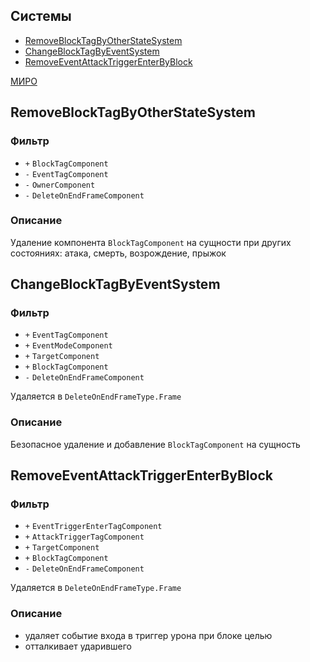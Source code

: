 ## Системы

-   [RemoveBlockTagByOtherStateSystem](#RemoveBlockTagByOtherStateSystem)
-   [ChangeBlockTagByEventSystem](#ChangeBlockTagByEventSystem)
-   [RemoveEventAttackTriggerEnterByBlock](#RemoveEventAttackTriggerEnterByBlock)

[МИРО](https://miro.com/app/board/uXjVPrjYGFk=/?moveToWidget=3458764608066429220&cot=10)

## RemoveBlockTagByOtherStateSystem

### Фильтр

-   `+` `BlockTagComponent`
-   `-` `EventTagComponent`
-   `-` `OwnerComponent`
-   `-` `DeleteOnEndFrameComponent`

### Описание

Удаление компонента `BlockTagComponent` на сущности при других состояниях: атака, смерть, возрождение, прыжок

## ChangeBlockTagByEventSystem

### Фильтр

-   `+` `EventTagComponent`
-   `+` `EventModeComponent`
-   `+` `TargetComponent`
-   `+` `BlockTagComponent`
-   `-` `DeleteOnEndFrameComponent`

Удаляется в `DeleteOnEndFrameType.Frame`

### Описание

Безопасное удаление и добавление `BlockTagComponent` на сущность

## RemoveEventAttackTriggerEnterByBlock

### Фильтр

-   `+` `EventTriggerEnterTagComponent`
-   `+` `AttackTriggerTagComponent`
-   `+` `TargetComponent`
-   `+` `BlockTagComponent`
-   `-` `DeleteOnEndFrameComponent`

Удаляется в `DeleteOnEndFrameType.Frame`

### Описание

-   удаляет событие входа в триггер урона при блоке целью
-   отталкивает ударившего
